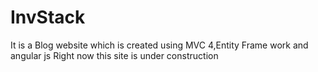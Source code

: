 # InvStack
It is a Blog website which is created using MVC 4,Entity Frame work and angular js Right now this site is under construction 

